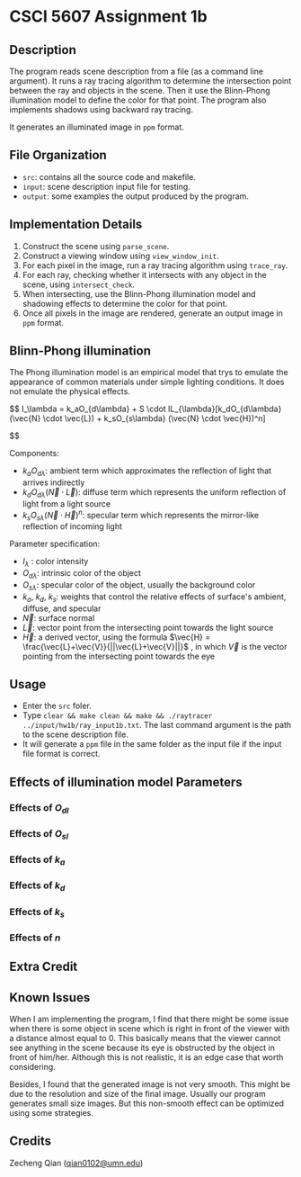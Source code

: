 # CSCI 5607 Assignment 1b

## Description

The program reads scene description from a file (as a command line argument). It runs a ray tracing algorithm to determine the intersection point between the ray and objects in the scene. Then it use the Blinn-Phong illumination model to define the color for that point. The program also implements shadows using backward ray tracing.

It generates an illuminated image in `ppm` format.

## File Organization

+ `src`: contains all the source code and makefile.
+ `input`: scene description input file for testing.
+ `output`: some examples the output produced by the program.

## Implementation Details

1. Construct the scene using `parse_scene`.
2. Construct a viewing window using `view_window_init`.
3. For each pixel in the image, run a ray tracing algorithm using `trace_ray`.
4. For each ray, checking whether it intersects with any object in the scene, using `intersect_check`.
5. When intersecting, use the Blinn-Phong illumination model and shadowing effects to determine the color for that point.
6. Once all pixels in the image are rendered, generate an output image in `ppm` format.

## Blinn-Phong illumination

The Phong illumination model is an empirical model that trys to emulate the appearance of common materials under simple lighting conditions. It does not emulate the physical effects.

$$
I_\lambda = k_aO_{d\lambda} + S \cdot IL_{\lambda}[k_dO_{d\lambda} (\vec{N} \cdot \vec{L}) + k_sO_{s\lambda} (\vec{N} \cdot \vec{H})^n]




$$

Components:

+ $k_aO_{d\lambda}$: ambient term which approximates the reflection of light that arrives indirectly
+ $k_dO_{d\lambda}(\vec{N} \cdot \vec{L})$: diffuse term which represents the uniform reflection of light from a light source
+ $k_sO_{s\lambda}(\vec{N} \cdot \vec{H})^n$: specular term which represents the mirror-like reflection of incoming light

Parameter specification:

+ $I_\lambda$ : color intensity
+ $O_{d\lambda}$: intrinsic color of the object
+ $O_{s\lambda}$: specular color of the object, usually the background color
+ $k_a$, $k_d$, $k_s$: weights that control the relative effects of surface's ambient, diffuse, and specular
+ $\vec{N}$: surface normal
+ $\vec{L}$: vector point from the intersecting point towards the light source
+ $\vec{H}$: a derived vector, using the formula $\vec{H} = \frac{\vec{L}+\vec{V}}{||\vec{L}+\vec{V}||}$ , in which $\vec{V}$ is the vector pointing from the intersecting point towards the eye

## Usage

+ Enter the `src` foler.
+ Type `clear && make clean && make && ./raytracer ../input/hw1b/ray_input1b.txt`. The last command argument is the path to the scene description file.
+ It will generate a `ppm` file in the same folder as the input file if the input file format is correct.

## Effects of illumination model Parameters

### Effects of $O_{dl}$



### Effects of $O_{sl}$



### Effects of $k_a$



### Effects of $k_d$



### Effects of $k_s$



### Effects of $n$






## Extra Credit




## Known Issues

When I am implementing the program, I find that there might be some issue when there is some object in scene which is right in front of the viewer with a distance almost equal to 0. This basically means that the viewer cannot see anything in the scene because its eye is obstructed by the object in front of him/her. Although this is not realistic, it is an edge case that worth considering.

Besides, I found that the generated image is not very smooth. This might be due to the resolution and size of the final image. Usually our program generates small size images. But this non-smooth effect can be optimized using some strategies.

## Credits

Zecheng Qian (qian0102@umn.edu)
